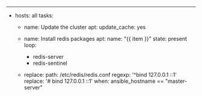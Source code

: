 ---
- hosts: all
  tasks:
  - name: Update the cluster
    apt:
      update_cache: yes
      
  - name: Install redis packages
    apt:
      name: "{{ item }}"
      state: present
    loop:
      - redis-server
      - redis-sentinel

  - replace:
      path: /etc/redis/redis.conf
      regexp: '^bind 127\.0\.0\.1 ::1'
      replace: '# bind 127.0.0.1 ::1'
    when: ansible_hostname == "master-server"